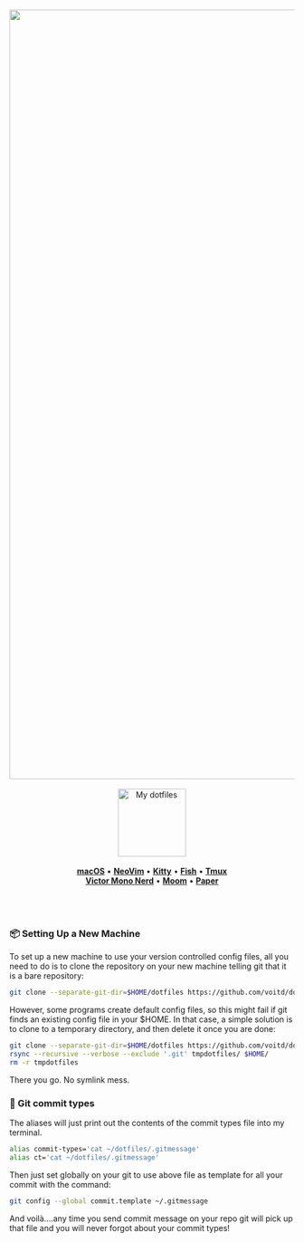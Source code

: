 <p align="center">
  <br>

<img width="1360" alt="nvim" src="https://user-images.githubusercontent.com/60138143/109387185-8d2a7000-7908-11eb-890d-5c107e3df313.png">
  <br>
  <br>
  <img src="https://user-images.githubusercontent.com/60138143/91989761-8fd15180-ed39-11ea-8a83-645f92507c2d.png" width="120" title="My dotfiles">
  <br>
  <br>
<a href="https://www.apple.com/ru/macos/big-sur/"><b>macOS</b></a> &bull; <a href="https://neovim.io"><b>NeoVim</b></a> &bull; <a href="https://sw.kovidgoyal.net/kitty/"><b>Kitty</b></a> &bull; <a href="https://fishshell.com"><b>Fish</b></a> &bull; <a href="https://github.com/tmux"><b>Tmux</b></a></br> 
  <a href="https://rubjo.github.io/victor-mono"><b>Victor Mono Nerd</b></a> &bull; <a href="https://manytricks.com/moom/"><b>Moom</b></a> &bull; <a href="https://rigel.netlify.app"><b>Paper</b></a>
  <br>
  <br>
  <br>
  <br>
 
</p>

<!-- ### 🖥 Screenshots -->


<!-- ### ⚙️ Configuration

- OS : macOS (11.0) Big Sur
- Editor: [NeoVim](https://neovim.io)
- Terminal: [Kitty](https://sw.kovidgoyal.net/kitty/)
- Shell: [Fish](https://fishshell.com)
- Multiplexer : [tmux](https://github.com/tmux/tmux) - Fonts: [JetBrainsMono Nerd](https://github.com/JetBrains/JetBrainsMono)
- Fonts: [Victor Mono Nerd](https://rubjo.github.io/victor-mono)
- Windows manager: [Moom](https://manytricks.com/moom/).
- Vim main theme: [Rigel](https://rigel.netlify.app) -->

### 📦 Setting Up a New Machine

To set up a new machine to use your version controlled config files, all you need to do is to clone the repository on your new machine telling git that it is a bare repository:

```bash
git clone --separate-git-dir=$HOME/dotfiles https://github.com/voitd/dotfiles.git
```

However, some programs create default config files, so this might fail if git finds an existing config file in your \$HOME. In that case, a simple solution is to clone to a temporary directory,
and then delete it once you are done:

```bash
git clone --separate-git-dir=$HOME/dotfiles https://github.com/voitd/dotfiles.git tmpdotfiles
rsync --recursive --verbose --exclude '.git' tmpdotfiles/ $HOME/
rm -r tmpdotfiles
```

There you go. No symlink mess.

### 📩 Git commit types

The aliases will just print out the contents of the commit types file into my terminal.

```bash
alias commit-types='cat ~/dotfiles/.gitmessage'
alias ct='cat ~/dotfiles/.gitmessage'
```

Then just set globally on your git to use above file as template for all your commit with the command:

```bash
git config --global commit.template ~/.gitmessage
```

And voilà....any time you send commit message on your repo git will pick up that file and you will never forgot about your commit types!
